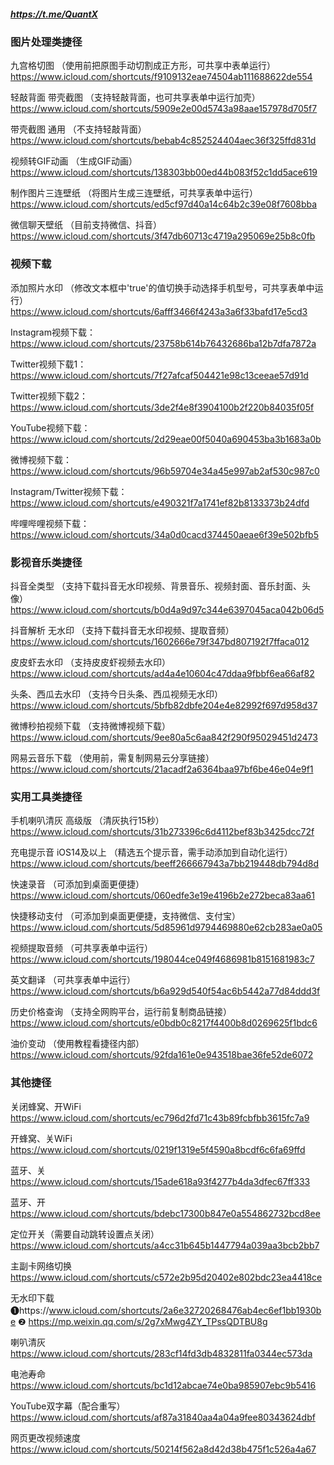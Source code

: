 ##### https://t.me/QuantX



### 图片处理类捷径


九宫格切图
（使用前把原图手动切割成正方形，可共享中表单运行）
https://www.icloud.com/shortcuts/f9109132eae74504ab111688622de554


轻敲背面 带壳截图
（支持轻敲背面，也可共享表单中运行加壳）
https://www.icloud.com/shortcuts/5909e2e00d5743a98aae157978d705f7


带壳截图 通用
（不支持轻敲背面）
https://www.icloud.com/shortcuts/bebab4c852524404aec36f325ffd831d


视频转GIF动画
（生成GIF动画）
https://www.icloud.com/shortcuts/138303bb00ed44b083f52c1dd5ace619


制作图片三连壁纸
（将图片生成三连壁纸，可共享表单中运行）
https://www.icloud.com/shortcuts/ed5cf97d40a14c64b2c39e08f7608bba


微信聊天壁纸
（目前支持微信、抖音）
https://www.icloud.com/shortcuts/3f47db60713c4719a295069e25b8c0fb

### 视频下载

添加照片水印
（修改文本框中'true'的值切换手动选择手机型号，可共享表单中运行）
https://www.icloud.com/shortcuts/6afff3466f4243a3a6f33bafd17e5cd3

Instagram视频下载：
https://www.icloud.com/shortcuts/23758b614b76432686ba12b7dfa7872a

Twitter视频下载1：
https://www.icloud.com/shortcuts/7f27afcaf504421e98c13ceeae57d91d

Twitter视频下载2：
https://www.icloud.com/shortcuts/3de2f4e8f3904100b2f220b84035f05f

YouTube视频下载：
https://www.icloud.com/shortcuts/2d29eae00f5040a690453ba3b1683a0b

微博视频下载：
https://www.icloud.com/shortcuts/96b59704e34a45e997ab2af530c987c0

Instagram/Twitter视频下载：
https://www.icloud.com/shortcuts/e490321f7a1741ef82b8133373b24dfd

哔哩哔哩视频下载：
https://www.icloud.com/shortcuts/34a0d0cacd374450aeae6f39e502bfb5

### 影视音乐类捷径


抖音全类型
（支持下载抖音无水印视频、背景音乐、视频封面、音乐封面、头像）
    https://www.icloud.com/shortcuts/b0d4a9d97c344e6397045aca042b06d5


抖音解析 无水印
（支持下载抖音无水印视频、提取音频）
https://www.icloud.com/shortcuts/1602666e79f347bd807192f7ffaca012


皮皮虾去水印
（支持皮皮虾视频去水印）
https://www.icloud.com/shortcuts/ad4a4e10604c47ddaa9fbbf6ea66af82


头条、西瓜去水印
（支持今日头条、西瓜视频无水印）
https://www.icloud.com/shortcuts/5bfb82dbfe204e4e82992f697d958d37


微博秒拍视频下载
（支持微博视频下载）
https://www.icloud.com/shortcuts/9ee80a5c6aa842f290f95029451d2473


网易云音乐下载
（使用前，需复制网易云分享链接）
https://www.icloud.com/shortcuts/21acadf2a6364baa97bf6be46e04e9f1


### 实用工具类捷径


手机喇叭清灰 高级版
（清灰执行15秒）
https://www.icloud.com/shortcuts/31b273396c6d4112bef83b3425dcc72f


充电提示音 iOS14及以上
（精选五个提示音，需手动添加到自动化运行）
https://www.icloud.com/shortcuts/beeff266667943a7bb219448db794d8d


快速录音
（可添加到桌面更便捷）
https://www.icloud.com/shortcuts/060edfe3e19e4196b2e272beca83aa61


快捷移动支付
（可添加到桌面更便捷，支持微信、支付宝）
https://www.icloud.com/shortcuts/5d85961d9794469880e62cb283ae0a05


视频提取音频
（可共享表单中运行）
https://www.icloud.com/shortcuts/198044ce049f4686981b8151681983c7


英文翻译
（可共享表单中运行）
https://www.icloud.com/shortcuts/b6a929d540f54ac6b5442a77d84ddd3f


历史价格查询
（支持全网购平台，运行前复制商品链接）
https://www.icloud.com/shortcuts/e0bdb0c8217f4400b8d0269625f1bdc6


油价变动
（使用教程看捷径内部）
https://www.icloud.com/shortcuts/92fda161e0e943518bae36fe52de6072


### 其他捷径
关闭蜂窝、开WiFi
https://www.icloud.com/shortcuts/ec796d2fd71c43b89fcbfbb3615fc7a9

开蜂窝、关WiFi
https://www.icloud.com/shortcuts/0219f1319e5f4590a8bcdf6c6fa69ffd

蓝牙、关
https://www.icloud.com/shortcuts/15ade618a93f4277b4da3dfec67ff333

蓝牙、开
https://www.icloud.com/shortcuts/bdebc17300b847e0a554862732bcd8ee

定位开关（需要自动跳转设置点关闭）
https://www.icloud.com/shortcuts/a4cc31b645b1447794a039aa3bcb2bb7

主副卡网络切换
https://www.icloud.com/shortcuts/c572e2b95d20402e802bdc23ea4418ce

无水印下载
❶https://www.icloud.com/shortcuts/2a6e32720268476ab4ec6ef1bb1930be
❷ https://mp.weixin.qq.com/s/2g7xMwg4ZY_TPssQDTBU8g

喇叭清灰
https://www.icloud.com/shortcuts/283cf14fd3db4832811fa0344ec573da

电池寿命
https://www.icloud.com/shortcuts/bc1d12abcae74e0ba985907ebc9b5416

YouTube双字幕（配合重写）
https://www.icloud.com/shortcuts/af87a31840aa4a04a9fee80343624dbf

网页更改视频速度
https://www.icloud.com/shortcuts/50214f562a8d42d38b475f1c526a4a67
